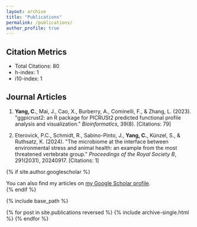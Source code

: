 ```yaml
---
layout: archive
title: "Publications"
permalink: /publications/
author_profile: true
---
```


## Citation Metrics
- Total Citations: 80
- h-index: 1
- i10-index: 1

## Journal Articles

1. **Yang, C.**, Mai, J., Cao, X., Burberry, A., Cominelli, F., & Zhang, L. (2023). "ggpicrust2: an R package for PICRUSt2 predicted functional profile analysis and visualization." *Bioinformatics*, 39(8). [Citations: 79]

2. Eterovick, P.C., Schmidt, R., Sabino-Pinto, J., **Yang, C.**, Künzel, S., & Ruthsatz, K. (2024). "The microbiome at the interface between environmental stress and animal health: an example from the most threatened vertebrate group." *Proceedings of the Royal Society B*, 291(2031), 20240917. [Citations: 1]

{% if site.author.googlescholar %}
  <div class="wordwrap">You can also find my articles on <a href="{{site.author.googlescholar}}">my Google Scholar profile</a>.</div>
{% endif %}

{% include base_path %}

{% for post in site.publications reversed %}
  {% include archive-single.html %}
{% endfor %}
